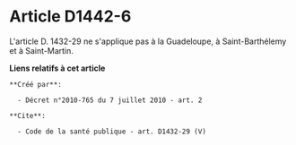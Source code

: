 # Article D1442-6

L'article D. 1432-29 ne s'applique pas à la Guadeloupe, à Saint-Barthélemy et à Saint-Martin.

**Liens relatifs à cet article**

	**Créé par**:

	  - Décret n°2010-765 du 7 juillet 2010 - art. 2

	**Cite**:

	  - Code de la santé publique - art. D1432-29 (V)
